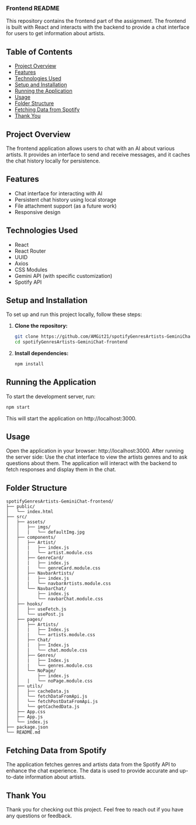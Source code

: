 ### Frontend README

This repository contains the frontend part of the assignment.
The frontend is built with React and interacts with the backend to provide a chat interface for users to get information about artists.

## Table of Contents

- [Project Overview](#project-overview)
- [Features](#features)
- [Technologies Used](#technologies-used)
- [Setup and Installation](#setup-and-installation)
- [Running the Application](#running-the-application)
- [Usage](#usage)
- [Folder Structure](#folder-structure)
- [Fetching Data from Spotify](#fetching-data-from-spotify)
- [Thank You](#thank-you)

## Project Overview

The frontend application allows users to chat with an AI about various artists.
It provides an interface to send and receive messages, and it caches the chat history locally for persistence.

## Features

- Chat interface for interacting with AI
- Persistent chat history using local storage
- File attachment support (as a future work)
- Responsive design

## Technologies Used

- React
- React Router
- UUID
- Axios
- CSS Modules
- Gemini API (with specific customization)
- Spotify API

## Setup and Installation

To set up and run this project locally, follow these steps:

1. **Clone the repository:**
   ```sh
   git clone https://github.com/AMGit21/spotifyGenresArtists-GeminiChat-frontend.git
   cd spotifyGenresArtists-GeminiChat-frontend
   ```
2. **Install dependencies:**
   ```sh
   npm install
   ```

## Running the Application

To start the development server, run:

```sh
npm start
```

This will start the application on http://localhost:3000.

## Usage

Open the application in your browser: http://localhost:3000.
After running the server side:
Use the chat interface to view the artists genres and to ask questions about them.
The application will interact with the backend to fetch responses and display them in the chat.

## Folder Structure

```
spotifyGenresArtists-GeminiChat-frontend/
├── public/
│   └── index.html
├── src/
│   ├── assets/
│   │   ├── imgs/
│   │   |   └── defaultImg.jpg
│   ├── components/
│   │   ├── Artist/
│   │   |   ├── index.js
│   │   |   └── artist.module.css
│   │   ├── GenreCard/
│   │   |   ├── index.js
│   │   |   └── genreCard.module.css
│   │   ├── NavbarArtists/
│   │   |   ├── index.js
│   │   |   └── navbarArtists.module.css
│   │   └── NavbarChat/
│   │       ├── index.js
│   │       └── navbarChat.module.css
│   ├── hooks/
│   │   ├── useFetch.js
│   │   └── usePost.js
│   ├── pages/
│   │   ├── Artists/
│   │   |   ├── Index.js
│   │   |   └── artists.module.css
│   │   ├── Chat/
│   │   |   ├── Index.js
│   │   |   └── chat.module.css
│   │   ├── Genres/
│   │   |   ├── Index.js
│   │   |   └── genres.module.css
│   │   └── NoPage/
│   │       ├── index.js
│   │   |   └── noPage.module.css
│   ├── utils/
│   │   ├── cacheData.js
│   │   └── fetchDataFromApi.js
│   │   └── fetchPostDataFromApi.js
│   │   └── getCachedData.js
│   ├── App.css
│   ├── App.js
│   └── index.js
├── package.json
└── README.md
```

## Fetching Data from Spotify

The application fetches genres and artists data from the Spotify API to enhance the chat experience.
The data is used to provide accurate and up-to-date information about artists.

## Thank You

Thank you for checking out this project. Feel free to reach out if you have any questions or feedback.

```
